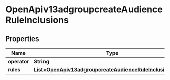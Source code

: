 # OpenApiv13adgroupcreateAudienceRuleInclusions

## Properties
Name | Type | Description | Notes
------------ | ------------- | ------------- | -------------
**operator** | **String** |  |  [optional]
**rules** | [**List&lt;OpenApiv13adgroupcreateAudienceRuleInclusionsRules&gt;**](OpenApiv13adgroupcreateAudienceRuleInclusionsRules.md) |  |  [optional]
